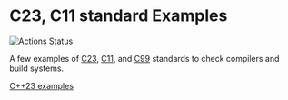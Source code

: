 # C23, C11 standard Examples

![Actions Status](https://github.com/scivision/c11-examples/workflows/ci/badge.svg)

A few examples of [C23](./c23), [C11](./c11), and [C99](./c99) standards to check compilers and build systems.

[C++23 examples](https://github.com/scivision/Cpp23-examples)

